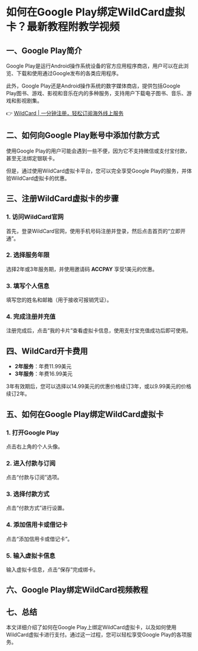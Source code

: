 # 如何在Google Play绑定WildCard虚拟卡？最新教程附教学视频

## 一、Google Play简介

Google Play是运行Android操作系统设备的官方应用程序商店，用户可以在此浏览、下载和使用通过Google发布的各类应用程序。

此外，Google Play还是Android操作系统的数字媒体商店，提供包括Google Play图书、游戏、影视和音乐在内的多种服务，支持用户下载电子图书、音乐、游戏和影视剧集。

👉 [WildCard | 一分钟注册，轻松订阅海外线上服务](https://bbtdd.com/WildCard)

## 二、如何向Google Play账号中添加付款方式

使用Google Play的用户可能会遇到一些不便，因为它不支持微信或支付宝付款，甚至无法绑定银联卡。

但是，通过使用WildCard虚拟卡平台，您可以完全享受Google Play的服务，并体验WildCard虚拟卡的优惠。

## 三、注册WildCard虚拟卡的步骤

### 1. 访问WildCard官网
首先，登录WildCard官网，使用手机号码注册并登录，然后点击首页的“立即开通”。



### 2. 选择服务年限
选择2年或3年服务期，并使用邀请码 **ACCPAY** 享受1美元的优惠。



### 3. 填写个人信息
填写您的姓名和邮箱（用于接收可报销凭证）。



### 4. 完成注册并充值
注册完成后，点击“我的卡片”查看虚拟卡信息，使用支付宝充值成功后即可使用。



## 四、WildCard开卡费用

- **2年服务**：年费11.99美元
- **3年服务**：年费16.99美元

3年有效期后，您可以选择以14.99美元的优惠价格续订3年，或以9.99美元的价格续订2年。

## 五、如何在Google Play绑定WildCard虚拟卡

### 1. 打开Google Play
点击右上角的个人头像。



### 2. 进入付款与订阅
点击“付款与订阅”选项。



### 3. 选择付款方式
点击“付款方式”进行设置。



### 4. 添加信用卡或借记卡
点击“添加信用卡或借记卡”。



### 5. 输入虚拟卡信息
输入虚拟卡信息，点击“保存”完成绑卡。



## 六、Google Play绑定WildCard视频教程

## 七、总结

本文详细介绍了如何在Google Play上绑定WildCard虚拟卡，以及如何使用WildCard虚拟卡进行支付。通过这一过程，您可以轻松享受Google Play的各项服务。